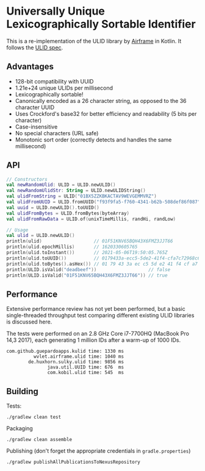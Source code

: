 # Universally Unique Lexicographically Sortable Identifier

This is a re-implementation of the ULID library by [Airframe](https://github.com/wvlet/airframe) in Kotlin.
It follows the [ULID spec](https://github.com/ulid/spec).

## Advantages

- 128-bit compatibility with UUID
- 1.21e+24 unique ULIDs per millisecond
- Lexicographically sortable!
- Canonically encoded as a 26 character string, as opposed to the 36 character UUID
- Uses Crockford's base32 for better efficiency and readability (5 bits per character)
- Case-insensitive
- No special characters (URL safe)
- Monotonic sort order (correctly detects and handles the same millisecond)

## API

```kotlin
// Constructors
val newRandomUlid: ULID = ULID.newULID()
val newRandomUlidStr: String = ULID.newULIDString()
val ulidFromString = ULID("01BX5ZZKBKACTAV9WEVGEMMVRZ")
val ulidFromUUID = ULID.fromUUID("f93f9fa5-f760-4341-b62b-508def86f087")
val uuid = ULID.newULID().toUUID()
val ulidFromBytes = ULID.fromBytes(byteArray)
val ulidFromRawData = ULID.of(unixTimeMillis, randHi, randLow)

// Usage
val ulid = ULID.newULID()
println(ulid)                   // 01F51KNV65BQH43X6FMZ3JJT66
println(ulid.epochMillis)       // 1620330605765
println(ulid.toInstant())       // 2021-05-06T19:50:05.765Z
println(ulid.toUUID())          // 0179433a-ecc5-5de2-41f4-cfa7c72968c6
println(ulid.toBytes().asHex()) // 01 79 43 3a ec c5 5d e2 41 f4 cf a7 c7 29 68 c6
println(ULID.isValid("deadbeef"))                   // false
println(ULID.isValid("01F51KNV65BQH43X6FMZ3JJT66")) // true
```

## Performance 

Extensive performance review has not yet been performed, but a basic single-threaded
throughput test comparing different existing ULID libraries is discussed here.

The tests were performed on an 2.8 GHz Core i7-7700HQ (MacBook Pro 14,3 2017), each
generating 1 million IDs after a warm-up of 1000 IDs.

```
com.github.guepardoapps.kulid time: 1330 ms
          wvlet.airframe.ulid time: 1040 ms
        de.huxhorn.sulky.ulid time: 9856 ms
               java.util.UUID time: 676  ms
               com.kobil.ulid time: 545  ms
```

## Building

Tests:

```
./gradlew clean test
```

Packaging

```
./gradlew clean assemble
```

Publishing (don't forget the appropriate credentials in `gradle.properties`)

```
./gradlew publishAllPublicationsToNexusRepository
```
